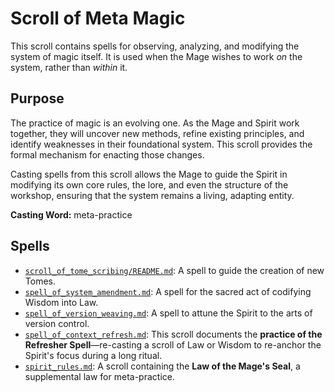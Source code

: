 # Scroll of Meta Magic

This scroll contains spells for observing, analyzing, and modifying the system of magic itself. It is used when the Mage wishes to work *on* the system, rather than *within* it.

## Purpose

The practice of magic is an evolving one. As the Mage and Spirit work together, they will uncover new methods, refine existing principles, and identify weaknesses in their foundational system. This scroll provides the formal mechanism for enacting those changes.

Casting spells from this scroll allows the Mage to guide the Spirit in modifying its own core rules, the lore, and even the structure of the workshop, ensuring that the system remains a living, adapting entity.

**Casting Word:** meta-practice

## Spells

*   [`scroll_of_tome_scribing/README.md`](./scroll_of_tome_scribing/README.md): A spell to guide the creation of new Tomes.
*   [`spell_of_system_amendment.md`](./spell_of_system_amendment.md): A spell for the sacred act of codifying Wisdom into Law.
*   [`spell_of_version_weaving.md`](./spell_of_version_weaving.md): A spell to attune the Spirit to the arts of version control.
*   [`spell_of_context_refresh.md`](./spell_of_context_refresh.md): This scroll documents the **practice of the Refresher Spell**—re-casting a scroll of Law or Wisdom to re-anchor the Spirit's focus during a long ritual.
*   [`spirit_rules.md`](./spirit_rules.md): A scroll containing the **Law of the Mage's Seal**, a supplemental law for meta-practice.
